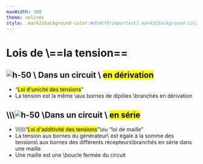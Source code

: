 ```yaml
---
maxWidth: 300
theme: nolines
style: .mark2{background-color:#d5e6f9!important}.mark3{background-color:#f0d2f7!important}
---
```


# Lois de \\==la tension==

##  ![h-50](https://physique-chimie-college.fr/wp-content/uploads/2015/09/exemple-2-de-circuit-en-derivation-570x570.png) \\ Dans un circuit \\ <mark class="mark2">en dérivation</mark>
- “<mark class="mark3">Loi d'unicité des tensions</mark>”
- La tension est la même \\aux bornes de dipôles \\branchés en dérivation

## \\\\\\![h-50](https://physique-chimie-college.fr/wp-content/uploads/2015/09/circuit-serie-exemple3-1024x558.png) \\Dans un circuit \\ <mark class="mark2">en série</mark>
- \\\\\\\\\\\\“<mark class="mark3">Loi d'additivité des tensions</mark>”\\ou “loi de maille”
- La tension aux bornes du générateur\\ est égale à la somme des tensions\\ aux bornes des différents récepteurs\\branchés en série dans une maille
- Une maille est une \\boucle fermée du circuit